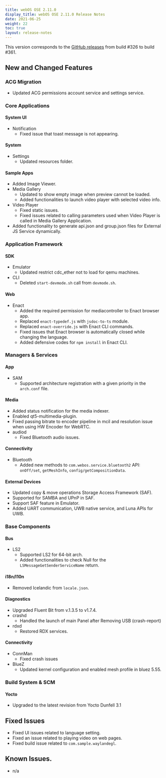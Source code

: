 ```yaml
---
title: webOS OSE 2.11.0
display_title: webOS OSE 2.11.0 Release Notes
date: 2021-06-25
weight: 22
toc: true
layout: release-notes
---
```


This version corresponds to the [GitHub releases](https://github.com/webosose/build-webos/releases) from build #326 to build #361.

## New and Changed Features

### ACG Migration

- Updated ACG permissions account service and settings service.

### Core Applications

#### System UI

- Notification
  - Fixed issue that toast message is not appearing.

#### System

- Settings
  - Updated resources folder.
#### Sample Apps

- Added Image Viewer.
- Media Gallery
  - Updated to show empty image when preview cannot be loaded.
  - Added functionalities to launch video player with selected video info.
- Video Player
  - Fixed static issues.
  - Fixed issues related to calling parameters used when Video Player is called in Media Gallery Application.
- Added functionality to generate api.json and group.json files for External JS Service dynamically.

### Application Framework

#### SDK

- Emulator
  - Updated restrict cdc_ether not to load for qemu machines.
- CLI
  - Deleted `start-devmode.sh` call from `devmode.sh`.

#### Web

- Enact
  - Added the required permission for mediacontroller to Enact browser app.
  - Replaced `enact-typedef.js` with `jsdoc-to-ts` module.
  - Replaced `enact-override.js` with Enact CLI commands.
  - Fixed issues that Enact browser is automatically closed while changing the language.
  - Added defensive codes for `npm install` in Enact CLI.

### Managers & Services

#### App

- SAM
  - Supported architecture registration with a given priority in the `arch.conf` file.

#### Media

- Added status notification for the media indexer.
- Enabled qt5-multimedia-plugin.
- Fixed passing bitrate to encoder pipeline in mcil and resolution issue when using HW Encoder for WebRTC.
- audiod
  - Fixed Bluetooth audio issues.

#### Connectivity

- Bluetooth
  - Added new methods to `com.webos.service.bluetooth2` API: `onOff/set`, `getMeshInfo`, `config/getCompositionData`.

#### External Devices

- Updated copy & move operations Storage Access Framework (SAF).
- Supported for SAMBA and UPnP in SAF.
- Support SAF feature in Emulator.
- Added UART communication, UWB native service, and Luna APIs for UWB.

### Base Components

#### Bus

- LS2
  - Supported LS2 for 64-bit arch.
  - Added functionalities to check Null for the `LSMessageGetSenderServiceName` return.

#### i18n/l10n

- Removed Icelandic from `locale.json`.

#### Diagnostics

- Upgraded Fluent Bit from v.1.3.5 to v1.7.4.
- crashd
  - Handled the launch of main Panel after Removing USB (crash-report)
- rdxd
  - Restored RDX services.

#### Connectivity

- ConnMan
  - Fixed crash issues
- BlueZ
  - Updated kernel configuration and enabled mesh profile in bluez 5.55.

### Build System & SCM

#### Yocto

  - Upgraded to the latest revision from Yocto Dunfell 3.1

## Fixed Issues

- Fixed UI issues related to language setting.
- Fixed an issue related to playing video on web pages.
- Fixed build issue related to `com.sample.waylandegl`.

## Known Issues.

- n/a
